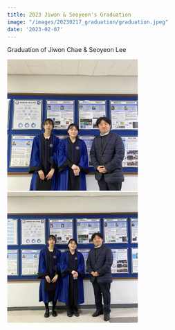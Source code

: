 ```yaml
---
title: 2023 Jiwon & Seoyeon's Graduation
image: "/images/20230217_graduation/graduation.jpeg"
date: '2023-02-07'
---
```


Graduation of Jiwon Chae & Seoyeon Lee

<img src="/images/20230217_graduation/graduation.jpeg" width="60%" height="40%">

<img src="/images/20230217_graduation/graduation2.jpeg" width="60%" height="40%">